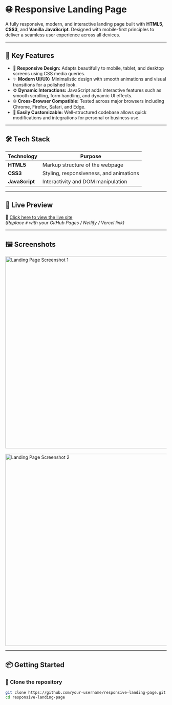 # 🌐 Responsive Landing Page

A fully responsive, modern, and interactive landing page built with **HTML5**, **CSS3**, and **Vanilla JavaScript**. Designed with mobile-first principles to deliver a seamless user experience across all devices.

---

## 📌 Key Features

- 📱 **Responsive Design:** Adapts beautifully to mobile, tablet, and desktop screens using CSS media queries.
- ✨ **Modern UI/UX:** Minimalistic design with smooth animations and visual transitions for a polished look.
- ⚙️ **Dynamic Interactions:** JavaScript adds interactive features such as smooth scrolling, form handling, and dynamic UI effects.
- 🌐 **Cross-Browser Compatible:** Tested across major browsers including Chrome, Firefox, Safari, and Edge.
- 🧩 **Easily Customizable:** Well-structured codebase allows quick modifications and integrations for personal or business use.

---

## 🛠️ Tech Stack

| Technology   | Purpose                         |
| ------------ | ------------------------------- |
| **HTML5**    | Markup structure of the webpage |
| **CSS3**     | Styling, responsiveness, and animations |
| **JavaScript** | Interactivity and DOM manipulation |

---

## 🚀 Live Preview

🔗 [Click here to view the live site](#)  
_(Replace `#` with your GitHub Pages / Netlify / Vercel link)_

---

## 🖼️ Screenshots

<img src="https://github.com/user-attachments/assets/99f9b608-d652-49a9-b34d-25556fc8c67a" alt="Landing Page Screenshot 1" width="600" />
<br><br>
<img src="https://github.com/user-attachments/assets/56b9fced-c12c-4c1f-98c6-fe5bbef7054f" alt="Landing Page Screenshot 2" width="600" />

---

## 📦 Getting Started

### 📁 Clone the repository
```bash
git clone https://github.com/your-username/responsive-landing-page.git
cd responsive-landing-page
